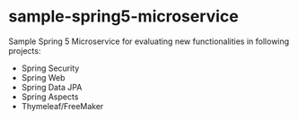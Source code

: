 # sample-spring5-microservice
Sample Spring 5 Microservice for evaluating new functionalities in following projects:
* Spring Security
* Spring Web
* Spring Data JPA
* Spring Aspects
* Thymeleaf/FreeMaker

